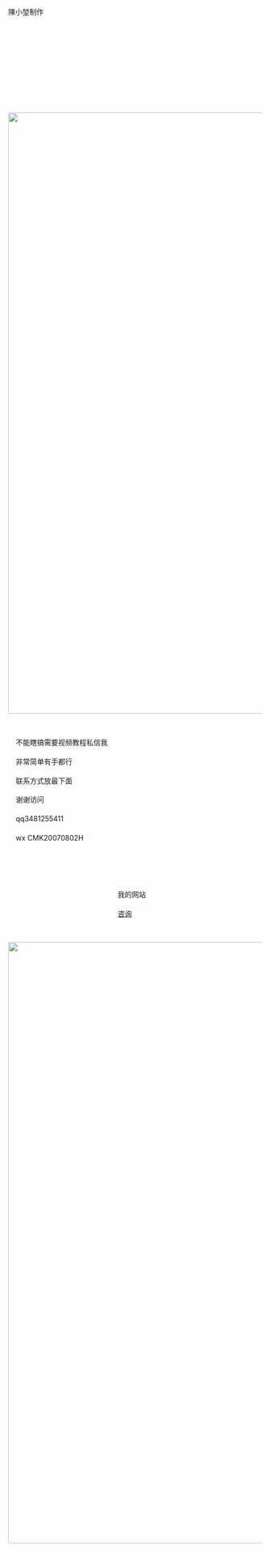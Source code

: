 <p>陳小堃制作</p>
<html lang="zh-CN">
  <head>
    <meta charset="utf-8">
    <meta name="viewport" content="width=device-width, initial-scale=1" />
    <title>陳小堃制作</title>
    <style>  
      body {
        margin: 0;
      }
    </style>
  </head>
  <body>
	 <div style="
      max-width: 70px;
     margin: 80px auto;
     padding: 15px;
     line-height: 1.1;
   ">
   </div>
<img src='https://pic49.photophoto.cn/20181008/0007020184791665_b.jpg'a1t="陳小堃" width="px"
  height="1190px">
   <div style="
     max-width: 600px;
     margin: 30px auto;
     padding: 15px;
     line-height: 1.7;
     
   ">
     <p>不能瞎搞需要视频教程私信我</p>
     <p>非常简单有手都行</p>
     <p>联系方式放最下面</p>
     <p>谢谢访问</p>
     <p>qq3481255411</p>
     <p>wx CMK20070802H</p>
   </div>
   <div style="
   max-width: 70px;
     margin: 30px auto;
     padding: 15px;
     line-height: 1.7;
   ">
   <p>我的网站</p>
   <a href="https://hp30243681.jzfkw.net/">咨询</a>
  </div>
   <img src='https://tse3-mm.cn.bing.net/th/id/OIP-C.0_ZCZdJ82kL_6pgWzZQtWgHaEo?rs=1&pid=ImgDetMain' a1t="陳小堃" width="px"
  height="1190px">
  </body>
</html>
